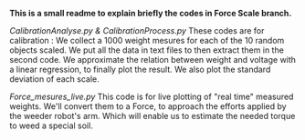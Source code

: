 **This is a small readme to explain briefly the codes in Force Scale branch.**

*CalibrationAnalyse.py & CalibrationProcess.py*
These codes are for calibration : We collect a 1000 weight mesures for each of the 10 random objects scaled. We put all the data in text files to then extract them in the second 
code. We approximate the relation between weight and voltage with a linear regression, to finally plot the result. We also plot the standard deviation of each scale.

*Force_mesures_live.py*
This code is for live plotting of "real time" measured weights. We'll convert them to a Force, to approach the efforts applied by the weeder robot's arm. 
Which will enable us to estimate the needed torque to weed a special soil. 
